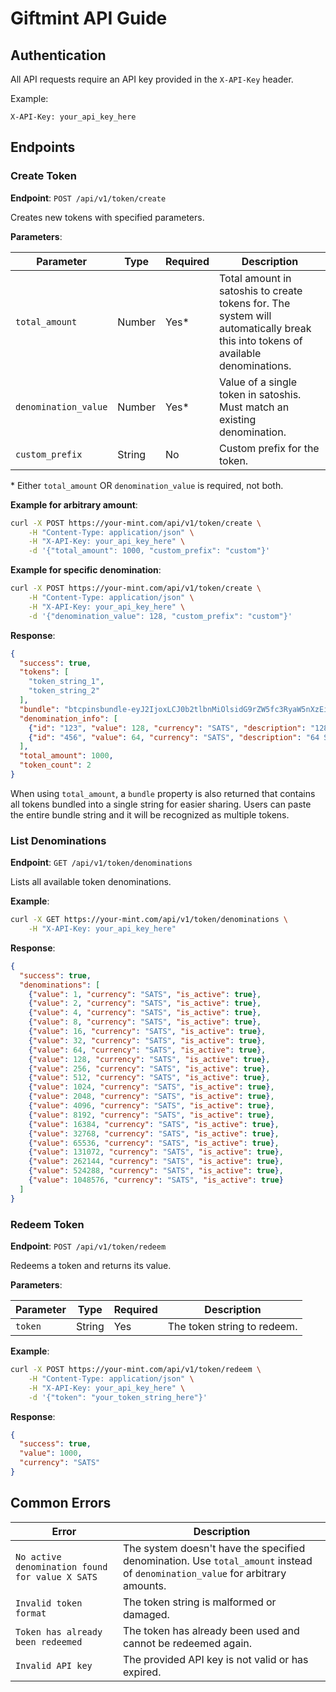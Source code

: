 # Giftmint API Guide

## Authentication
All API requests require an API key provided in the `X-API-Key` header.

Example:
```
X-API-Key: your_api_key_here
```

## Endpoints

### Create Token

**Endpoint**: `POST /api/v1/token/create`

Creates new tokens with specified parameters.

**Parameters**:

| Parameter | Type | Required | Description |
|-----------|------|----------|-------------|
| `total_amount` | Number | Yes* | Total amount in satoshis to create tokens for. The system will automatically break this into tokens of available denominations. |
| `denomination_value` | Number | Yes* | Value of a single token in satoshis. Must match an existing denomination. |
| `custom_prefix` | String | No | Custom prefix for the token. |

\* Either `total_amount` OR `denomination_value` is required, not both.

**Example for arbitrary amount**:
```bash
curl -X POST https://your-mint.com/api/v1/token/create \
    -H "Content-Type: application/json" \
    -H "X-API-Key: your_api_key_here" \
    -d '{"total_amount": 1000, "custom_prefix": "custom"}'
```

**Example for specific denomination**:
```bash
curl -X POST https://your-mint.com/api/v1/token/create \
    -H "Content-Type: application/json" \
    -H "X-API-Key: your_api_key_here" \
    -d '{"denomination_value": 128, "custom_prefix": "custom"}'
```

**Response**:
```json
{
  "success": true,
  "tokens": [
    "token_string_1",
    "token_string_2"
  ],
  "bundle": "btcpinsbundle-eyJ2IjoxLCJ0b2tlbnMiOlsidG9rZW5fc3RyaW5nXzEiLCJ0b2tlbl9zdHJpbmdfMiJdLCJjb3VudCI6MiwiY3JlYXRlZCI6MTUwMDAwMDAwMDAwMH0",
  "denomination_info": [
    {"id": "123", "value": 128, "currency": "SATS", "description": "128 Satoshis"},
    {"id": "456", "value": 64, "currency": "SATS", "description": "64 Satoshis"}
  ],
  "total_amount": 1000,
  "token_count": 2
}
```

When using `total_amount`, a `bundle` property is also returned that contains all tokens bundled into a single string for easier sharing. Users can paste the entire bundle string and it will be recognized as multiple tokens.

### List Denominations

**Endpoint**: `GET /api/v1/token/denominations`

Lists all available token denominations.

**Example**:
```bash
curl -X GET https://your-mint.com/api/v1/token/denominations \
    -H "X-API-Key: your_api_key_here"
```

**Response**:
```json
{
  "success": true,
  "denominations": [
    {"value": 1, "currency": "SATS", "is_active": true},
    {"value": 2, "currency": "SATS", "is_active": true},
    {"value": 4, "currency": "SATS", "is_active": true},
    {"value": 8, "currency": "SATS", "is_active": true},
    {"value": 16, "currency": "SATS", "is_active": true},
    {"value": 32, "currency": "SATS", "is_active": true},
    {"value": 64, "currency": "SATS", "is_active": true},
    {"value": 128, "currency": "SATS", "is_active": true},
    {"value": 256, "currency": "SATS", "is_active": true},
    {"value": 512, "currency": "SATS", "is_active": true},
    {"value": 1024, "currency": "SATS", "is_active": true},
    {"value": 2048, "currency": "SATS", "is_active": true},
    {"value": 4096, "currency": "SATS", "is_active": true},
    {"value": 8192, "currency": "SATS", "is_active": true},
    {"value": 16384, "currency": "SATS", "is_active": true},
    {"value": 32768, "currency": "SATS", "is_active": true},
    {"value": 65536, "currency": "SATS", "is_active": true},
    {"value": 131072, "currency": "SATS", "is_active": true},
    {"value": 262144, "currency": "SATS", "is_active": true},
    {"value": 524288, "currency": "SATS", "is_active": true},
    {"value": 1048576, "currency": "SATS", "is_active": true}
  ]
}
```

### Redeem Token

**Endpoint**: `POST /api/v1/token/redeem`

Redeems a token and returns its value.

**Parameters**:

| Parameter | Type | Required | Description |
|-----------|------|----------|-------------|
| `token` | String | Yes | The token string to redeem. |

**Example**:
```bash
curl -X POST https://your-mint.com/api/v1/token/redeem \
    -H "Content-Type: application/json" \
    -H "X-API-Key: your_api_key_here" \
    -d '{"token": "your_token_string_here"}'
```

**Response**:
```json
{
  "success": true,
  "value": 1000,
  "currency": "SATS"
}
```

## Common Errors

| Error | Description |
|-------|-------------|
| `No active denomination found for value X SATS` | The system doesn't have the specified denomination. Use `total_amount` instead of `denomination_value` for arbitrary amounts. |
| `Invalid token format` | The token string is malformed or damaged. |
| `Token has already been redeemed` | The token has already been used and cannot be redeemed again. |
| `Invalid API key` | The provided API key is not valid or has expired. |